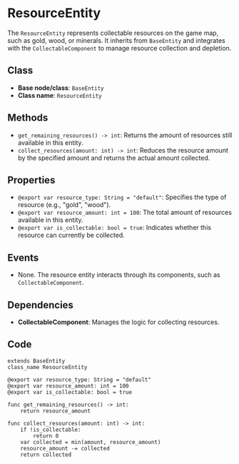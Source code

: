 # ResourceEntity

The `ResourceEntity` represents collectable resources on the game map, such as gold, wood, or minerals. It inherits from `BaseEntity` and integrates with the `CollectableComponent` to manage resource collection and depletion.

## **Class**

- **Base node/class**: `BaseEntity`
- **Class name**: `ResourceEntity`

## **Methods**

- `get_remaining_resources() -> int`: Returns the amount of resources still available in this entity.
- `collect_resources(amount: int) -> int`: Reduces the resource amount by the specified amount and returns the actual amount collected.

## **Properties**

- `@export var resource_type: String = "default"`: Specifies the type of resource (e.g., "gold", "wood").
- `@export var resource_amount: int = 100`: The total amount of resources available in this entity.
- `@export var is_collectable: bool = true`: Indicates whether this resource can currently be collected.

## **Events**

- None. The resource entity interacts through its components, such as `CollectableComponent`.

## **Dependencies**

- **CollectableComponent**: Manages the logic for collecting resources.

## Code

```gdscript
extends BaseEntity
class_name ResourceEntity

@export var resource_type: String = "default"
@export var resource_amount: int = 100
@export var is_collectable: bool = true

func get_remaining_resources() -> int:
    return resource_amount

func collect_resources(amount: int) -> int:
    if !is_collectable:
        return 0
    var collected = min(amount, resource_amount)
    resource_amount -= collected
    return collected
```